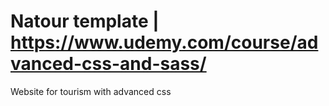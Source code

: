 # Natour template | https://www.udemy.com/course/advanced-css-and-sass/
Website for tourism with advanced css 
